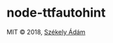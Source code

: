 node-ttfautohint
================

MIT © 2018, [Székely Ádám][Z]


[Z]: https://github.com/enteocode